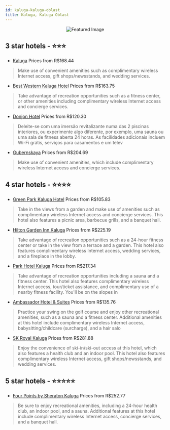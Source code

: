 ```yaml
---
id: kaluga-kaluga-oblast
title: Kaluga, Kaluga Oblast
---
```


<center><img src="https://i.travelapi.com/hotels/10000000/9030000/9028000/9027980/d9dc68fb_z.jpg" alt="Featured Image" /></center>


##  3 star hotels - ⭐️⭐️⭐️

-    [Kaluga](https://us.hurb.com/hotels/kaluga/kaluga-JNP-JP875158?cmp=18055) Prices from R$168.44
   > Make use of convenient amenities such as complimentary wireless Internet access, gift shops/newsstands, and wedding services.
-    [Best Western Kaluga Hotel](https://us.hurb.com/hotels/kaluga/best-western-kaluga-hotel-JNP-JP261228?cmp=18055) Prices from R$163.75
   > Take advantage of recreation opportunities such as a fitness center, or other amenities including complimentary wireless Internet access and concierge services.
-    [Donjon Hotel](https://us.hurb.com/hotels/kaluga/donjon-hotel-JNP-JP547638?cmp=18055) Prices from R$120.30
   > Deleite-se com uma imersão revitalizante numa das 2 piscinas interiores, ou experimente algo diferente, por exemplo, uma sauna ou uma sala de fitness aberta 24 horas. As facilidades adicionais incluem Wi-Fi grátis, serviços para casamentos e um telev
-    [Gubernskaya](https://us.hurb.com/hotels/kaluga/gubernskaya-JNP-JP263279?cmp=18055) Prices from R$204.69
   > Make use of convenient amenities, which include complimentary wireless Internet access and concierge services.

##  4 star hotels - ⭐️⭐️⭐️⭐️

-    [Green Park Kaluga Hotel](https://us.hurb.com/hotels/kaluga/green-park-kaluga-hotel-JNP-JP792322?cmp=18055) Prices from R$105.83
   > Take in the views from a garden and make use of amenities such as complimentary wireless Internet access and concierge services. This hotel also features a picnic area, barbecue grills, and a banquet hall.
-    [Hilton Garden Inn Kaluga](https://us.hurb.com/hotels/kaluga/hilton-garden-inn-kaluga-JNP-JP154493?cmp=18055) Prices from R$225.19
   > Take advantage of recreation opportunities such as a 24-hour fitness center or take in the view from a terrace and a garden. This hotel also features complimentary wireless Internet access, wedding services, and a fireplace in the lobby.
-    [Park Hotel Kaluga](https://us.hurb.com/hotels/kaluga/park-hotel-kaluga-JNP-JP400398?cmp=18055) Prices from R$217.34
   > Take advantage of recreation opportunities including a sauna and a fitness center. This hotel also features complimentary wireless Internet access, tour/ticket assistance, and complimentary use of a nearby fitness facility. You'll be on the slopes in
-    [Ambassador Hotel & Suites](https://us.hurb.com/hotels/kaluga/ambassador-hotel-suites-JNP-JP679691?cmp=18055) Prices from R$135.76
   > Practice your swing on the golf course and enjoy other recreational amenities, such as a sauna and a fitness center. Additional amenities at this hotel include complimentary wireless Internet access, babysitting/childcare (surcharge), and a hair salo
-    [SK Royal Kaluga](https://us.hurb.com/hotels/kaluga/sk-royal-kaluga-JNP-JP423944?cmp=18055) Prices from R$281.88
   > Enjoy the convenience of ski-in/ski-out access at this hotel, which also features a health club and an indoor pool. This hotel also features complimentary wireless Internet access, gift shops/newsstands, and wedding services.

##  5 star hotels - ⭐️⭐️⭐️⭐️⭐️

-    [Four Points by Sheraton Kaluga](https://us.hurb.com/hotels/kaluga/four-points-by-sheraton-kaluga-JNP-JP216688?cmp=18055) Prices from R$252.77
   > Be sure to enjoy recreational amenities, including a 24-hour health club, an indoor pool, and a sauna. Additional features at this hotel include complimentary wireless Internet access, concierge services, and a banquet hall.
